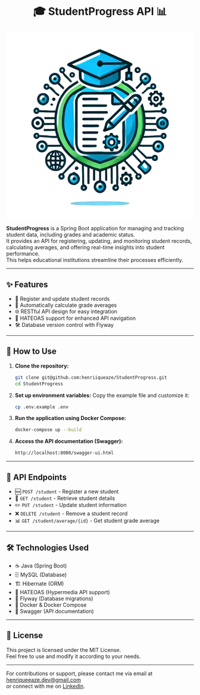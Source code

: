 # <p align="center">🎓 StudentProgress API 📊</p>
<p align="center">
  <img src="assets/images/Logo%20StudentProgress.png" alt="StudentProgress Logo">
</p>

**StudentProgress** is a Spring Boot application for managing and tracking student data, including grades and academic status.  
It provides an API for registering, updating, and monitoring student records, calculating averages, and offering real-time insights into student performance.  
This helps educational institutions streamline their processes efficiently.

---

## ✨ Features
- 📌 Register and update student records
- 🧮 Automatically calculate grade averages
- 🌐 RESTful API design for easy integration
- 🔗 HATEOAS support for enhanced API navigation
- 🛠️ Database version control with Flyway

---

## 🚀 How to Use

1. **Clone the repository:**
   ```bash
   git clone git@github.com:henriiqueaze/StudentProgress.git
   cd StudentProgress
   ```

2. **Set up environment variables:**
   Copy the example file and customize it:
   ```bash
   cp .env.example .env
   ```

3. **Run the application using Docker Compose:**
   ```bash
   docker-compose up --build
   ```

4. **Access the API documentation (Swagger):**
   ```bash
   http://localhost:8080/swagger-ui.html
   ```

---

## 🔗 API Endpoints
- 🆕 `POST /student` - Register a new student  
- 📄 `GET /student` - Retrieve student details  
- ✏️ `PUT /student` - Update student information  
- ❌ `DELETE /student` - Remove a student record  
- 📊 `GET /student/average/{id}` - Get student grade average  

---

## 🛠️ Technologies Used
- ☕ Java (Spring Boot)  
- 🗄️ MySQL (Database)  
- 🏗️ Hibernate (ORM)  
- 🔗 HATEOAS (Hypermedia API support)  
- 📂 Flyway (Database migrations)  
- 🐳 Docker & Docker Compose  
- 📑 Swagger (API documentation)  

---

## 📜 License
This project is licensed under the MIT License.  
Feel free to use and modify it according to your needs.

---

For contributions or support, please contact me via email at [henriqueeaze.dev@gmail.com](mailto:henriqueeaze.dev@gmail.com)  
or connect with me on [LinkedIn](https://www.linkedin.com/in/henrique-azevedo-b2195b2b0/).